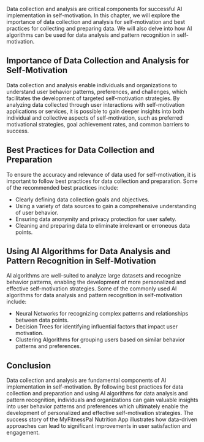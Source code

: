 
Data collection and analysis are critical components for successful AI implementation in self-motivation. In this chapter, we will explore the importance of data collection and analysis for self-motivation and best practices for collecting and preparing data. We will also delve into how AI algorithms can be used for data analysis and pattern recognition in self-motivation.

Importance of Data Collection and Analysis for Self-Motivation
--------------------------------------------------------------

Data collection and analysis enable individuals and organizations to understand user behavior patterns, preferences, and challenges, which facilitates the development of targeted self-motivation strategies. By analyzing data collected through user interactions with self-motivation applications or services, it is possible to gain deeper insights into both individual and collective aspects of self-motivation, such as preferred motivational strategies, goal achievement rates, and common barriers to success.

Best Practices for Data Collection and Preparation
--------------------------------------------------

To ensure the accuracy and relevance of data used for self-motivation, it is important to follow best practices for data collection and preparation. Some of the recommended best practices include:

* Clearly defining data collection goals and objectives.
* Using a variety of data sources to gain a comprehensive understanding of user behavior.
* Ensuring data anonymity and privacy protection for user safety.
* Cleaning and preparing data to eliminate irrelevant or erroneous data points.

Using AI Algorithms for Data Analysis and Pattern Recognition in Self-Motivation
--------------------------------------------------------------------------------

AI algorithms are well-suited to analyze large datasets and recognize behavior patterns, enabling the development of more personalized and effective self-motivation strategies. Some of the commonly used AI algorithms for data analysis and pattern recognition in self-motivation include:

* Neural Networks for recognizing complex patterns and relationships between data points.
* Decision Trees for identifying influential factors that impact user motivation.
* Clustering Algorithms for grouping users based on similar behavior patterns and preferences.

Conclusion
----------

Data collection and analysis are fundamental components of AI implementation in self-motivation. By following best practices for data collection and preparation and using AI algorithms for data analysis and pattern recognition, individuals and organizations can gain valuable insights into user behavior patterns and preferences which ultimately enable the development of personalized and effective self-motivation strategies. The success story of the MyFitnessPal Nutrition App illustrates how data-driven approaches can lead to significant improvements in user satisfaction and engagement.
